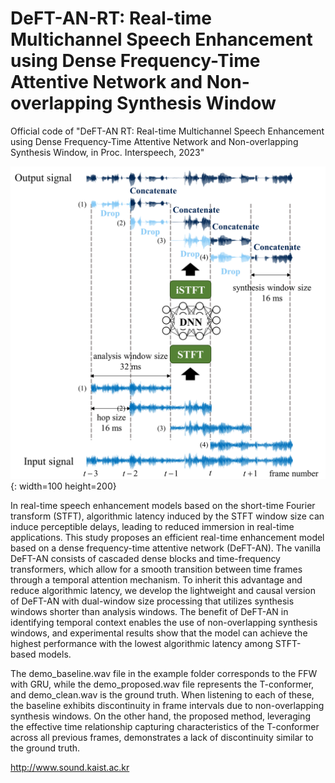# DeFT-AN-RT: Real-time Multichannel Speech Enhancement using Dense Frequency-Time Attentive Network and Non-overlapping Synthesis Window
Official code of "DeFT-AN RT: Real-time Multichannel Speech Enhancement using Dense Frequency-Time Attentive Network and Non-overlapping Synthesis Window, in Proc. Interspeech, 2023"

![Non-overlapping synthesis window](Figure_4.png){: width=100 height=200}

In real-time speech enhancement models based on the short-time Fourier transform (STFT), algorithmic latency induced by the STFT window size can induce perceptible delays, leading to reduced immersion in real-time applications. This study proposes an efficient real-time enhancement model based on a dense frequency-time attentive network (DeFT-AN). The vanilla DeFT-AN consists of cascaded dense blocks and time-frequency transformers, which allow for a smooth transition between time frames through a temporal attention mechanism. To inherit this advantage and reduce algorithmic latency, we develop the lightweight and causal version of DeFT-AN with dual-window size processing that utilizes synthesis windows shorter than analysis windows. The benefit of DeFT-AN in identifying temporal context enables the use of non-overlapping synthesis windows, and experimental results show that the model can achieve the highest performance with the lowest algorithmic latency among STFT-based models.

The demo_baseline.wav file in the example folder corresponds to the FFW with GRU, while the demo_proposed.wav file represents the T-conformer, and demo_clean.wav is the ground truth. When listening to each of these, the baseline exhibits discontinuity in frame intervals due to non-overlapping synthesis windows. On the other hand, the proposed method, leveraging the effective time relationship capturing characteristics of the T-conformer across all previous frames, demonstrates a lack of discontinuity similar to the ground truth.

http://www.sound.kaist.ac.kr

